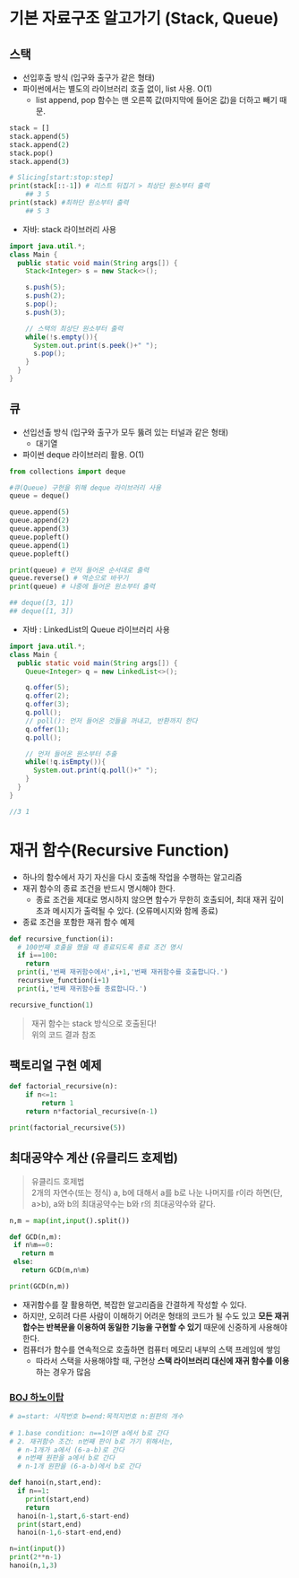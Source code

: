 # 기본 자료구조 알고가기 (Stack, Queue)
## 스택
* 선입후출 방식 (입구와 출구가 같은 형태)
* 파이썬에서는 별도의 라이브러리 호출 없이, list 사용. O(1)
    * list append, pop 함수는 맨 오른쪽 값(마지막에 들어온 값)을 더하고 빼기 때문. 
```python
stack = []
stack.append(5)
stack.append(2)
stack.pop()
stack.append(3)

# Slicing[start:stop:step]
print(stack[::-1]) # 리스트 뒤집기 > 최상단 원소부터 출력
    ## 3 5
print(stack) #최하단 원소부터 출력
    ## 5 3
```
* 자바: stack 라이브러리 사용
```java
import java.util.*;
class Main {  
  public static void main(String args[]) { 
    Stack<Integer> s = new Stack<>();

    s.push(5);
    s.push(2);
    s.pop();
    s.push(3);

    // 스택의 최상단 원소부터 출력
    while(!s.empty()){
      System.out.print(s.peek()+" ");
      s.pop();
    }
  } 
}
```
## 큐
* 선입선출 방식 (입구와 출구가 모두 뚫려 있는 터널과 같은 형태)
    * 대기열
* 파이썬 deque 라이브러리 활용. O(1)

```python
from collections import deque

#큐(Queue) 구현을 위해 deque 라이브러리 사용
queue = deque()

queue.append(5)
queue.append(2)
queue.append(3)
queue.popleft()
queue.append(1)
queue.popleft()

print(queue) # 먼저 들어온 순서대로 출력
queue.reverse() # 역순으로 바꾸기
print(queue) # 나중에 들어온 원소부터 출력

## deque([3, 1])
## deque([1, 3])
```
* 자바 : LinkedList의 Queue 라이브러리 사용
```java
import java.util.*;
class Main {  
  public static void main(String args[]) { 
    Queue<Integer> q = new LinkedList<>();

    q.offer(5);
    q.offer(2);
    q.offer(3);
    q.poll(); 
    // poll(): 먼저 들어온 것들을 꺼내고, 반환까지 한다
    q.offer(1);
    q.poll();

    // 먼저 들어온 원소부터 추출
    while(!q.isEmpty()){
      System.out.print(q.poll()+" ");
    }
  } 
}

//3 1
```
# 재귀 함수(Recursive Function)
* 하나의 함수에서 자기 자신을 다시 호출해 작업을 수행하는 알고리즘
* 재귀 함수의 종료 조건을 반드시 명시해야 한다.
    * 종료 조건을 제대로 명시하지 않으면 함수가 무한히 호출되어, 최대 재귀 깊이 초과 메시지가 출력될 수 있다. (오류메시지와 함께 종료)
* 종료 조건을 포함한 재귀 함수 예제

```python
def recursive_function(i):
  # 100번째 호출을 했을 때 종료되도록 종료 조건 명시 
  if i==100:
    return
  print(i,'번째 재귀함수에서',i+1,'번째 재귀함수를 호출합니다.')
  recursive_function(i+1)
  print(i,'번째 재귀함수를 종료합니다.')

recursive_function(1)
```
> 재귀 함수는 stack 방식으로 호출된다! <br>
위의 코드 결과 참조


## 팩토리얼 구현 예제
```python
def factorial_recursive(n):
    if n<=1:
        return 1
    return n*factorial_recursive(n-1)

print(factorial_recursive(5))
```
## 최대공약수 계산 (유클리드 호제법)

> 유클리드 호제법 <br> 2개의 자연수(또는 정식) a, b에 대해서 a를 b로 나눈 나머지를 r이라 하면(단, a>b), a와 b의 최대공약수는 b와 r의 최대공약수와 같다.

 ```python
 n,m = map(int,input().split())

def GCD(n,m):
  if n%m==0:
    return m
  else:
    return GCD(m,n%m)

print(GCD(n,m))
```

* 재귀함수를 잘 활용하면, 복잡한 알고리즘을 간결하게 작성할 수 있다. 
* 하지만, 오히려 다른 사람이 이해하기 어려운 형태의 코드가 될 수도 있고 **모든 재귀합수는 반복문을 이용하여 동일한 기능을 구현할 수 있기** 때문에 신중하게 사용해야 한다.
* 컴퓨터가 함수를 연속적으로 호출하면 컴퓨터 메모리 내부의 스택 프레임에 쌓임
    * 따라서 스택을 사용해야할 때, 구현상 **스택 라이브러리 대신에 재귀 함수를 이용**하는 경우가 많음

### [BOJ 하노이탑](https://www.youtube.com/watch?v=8vDDJm5EewM)
```python
# a=start: 시작번호 b=end:목적지번호 n:원판의 개수
  
# 1.base condition: n==1이면 a에서 b로 간다
# 2. 재귀함수 조건: n번째 판이 b로 가기 위해서는,
  # n-1개가 a에서 (6-a-b)로 간다
  # n번째 원판을 a에서 b로 간다
  # n-1개 원판을 (6-a-b)에서 b로 간다

def hanoi(n,start,end): 
  if n==1:
    print(start,end)
    return
  hanoi(n-1,start,6-start-end)
  print(start,end)
  hanoi(n-1,6-start-end,end)

n=int(input())
print(2**n-1)
hanoi(n,1,3)
```
